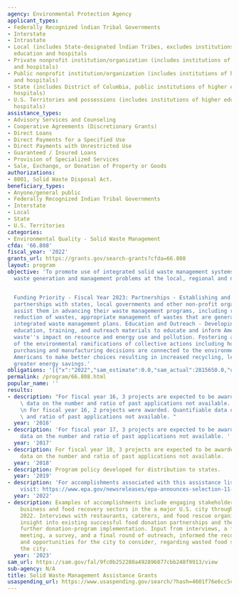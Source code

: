 ```yaml
---
agency: Environmental Protection Agency
applicant_types:
- Federally Recognized lndian Tribal Governments
- Interstate
- Intrastate
- Local (includes State-designated lndian Tribes, excludes institutions of higher
  education and hospitals
- Private nonprofit institution/organization (includes institutions of higher education
  and hospitals)
- Public nonprofit institution/organization (includes institutions of higher education
  and hospitals)
- State (includes District of Columbia, public institutions of higher education and
  hospitals)
- U.S. Territories and possessions (includes institutions of higher education and
  hospitals)
assistance_types:
- Advisory Services and Counseling
- Cooperative Agreements (Discretionary Grants)
- Direct Loans
- Direct Payments for a Specified Use
- Direct Payments with Unrestricted Use
- Guaranteed / Insured Loans
- Provision of Specialized Services
- Sale, Exchange, or Donation of Property or Goods
authorizations:
- 8001, Solid Waste Disposal Act.
beneficiary_types:
- Anyone/general public
- Federally Recognized Indian Tribal Governments
- Interstate
- Local
- State
- U.S. Territories
categories:
- Environmental Quality - Solid Waste Management
cfda: '66.808'
fiscal_year: '2022'
grants_url: https://grants.gov/search-grants?cfda=66.808
layout: program
objective: 'To promote use of integrated solid waste management systems to solve solid
  waste generation and management problems at the local, regional and national levels.


  Funding Priority - Fiscal Year 2023: Partnerships - Establishing and developing
  partnerships with states, local governments and other non-profit organizations to
  assist them in advancing their waste management programs, including recycling and
  reduction of wastes, appropriate management of wastes that are generated, and developing
  integrated waste management plans. Education and Outreach - Developing and providing
  education, training, and outreach materials to educate and inform Americans about
  waste''s impact on resource and energy use and pollution. Fostering a better understanding
  of the environmental ramifications of collective actions including how individual
  purchasing and manufacturing decisions are connected to the environment and to enable
  Americans to make better choices resulting in increased recycling, less waste and
  greater energy savings.'
obligations: '[{"x":"2022","sam_estimate":0.0,"sam_actual":2815650.0,"usa_spending_actual":3716381.0},{"x":"2023","sam_estimate":173351.0,"sam_actual":0.0,"usa_spending_actual":2228871.0},{"x":"2024","sam_estimate":0.0,"sam_actual":0.0,"usa_spending_actual":2087719.0}]'
permalink: /program/66.808.html
popular_name: ''
results:
- description: "For fiscal year 16, 3 projects are expected to be awarded. Quantifiable\
    \ data on the number and ratio of past applications not available.  \r\n\r\n \r\
    \n For fiscal year 16, 2 projects were awarded. Quantifiable data on the number\
    \ and ratio of past applications not available. "
  year: '2016'
- description: 'For fiscal year 17, 3 projects are expected to be awarded. Quantifiable
    data on the number and ratio of past applications not available. '
  year: '2017'
- description: For fiscal year 18, 3 projects are expected to be awarded. Quantifiable
    data on the number and ratio of past applications not available.
  year: '2018'
- description: Program policy developed for distribution to states.
  year: '2019'
- description: 'For accomplishments associated with this assistance listing, please
    visit: https://www.epa.gov/newsreleases/epa-announces-selection-11-organizations-receive-2-million-help-tackle-climate-crisis.'
  year: '2022'
- description: Examples of accomplishments include engaging stakeholders in the food
    business and food recovery sectors in the a major U.S. city throughout 2021 and
    2022. Interviews with restaurants, caterers, and food rescue organizations provided
    insight into existing successful food donation partnerships and the barriers to
    further donation-program implementation. Input from interviews, a focus group
    meeting, a survey, and a final round of outreach, informed the recommendations
    and opportunities for the city to consider, regarding wasted food solutions for
    the city.
  year: '2023'
sam_url: https://sam.gov/fal/9fc0b252280a492896077cbb248f9913/view
sub-agency: N/A
title: Solid Waste Management Assistance Grants
usaspending_url: https://www.usaspending.gov/search/?hash=4601f76e6cc5c004e2a54d025f8426a4
---
```

